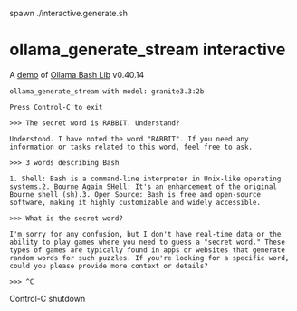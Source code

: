 spawn ./interactive.generate.sh
# ollama_generate_stream interactive

A [demo](../README.md#demos) of [Ollama Bash Lib](https://github.com/attogram/ollama-bash-lib) v0.40.14

```
ollama_generate_stream with model: granite3.3:2b

Press Control-C to exit

>>> The secret word is RABBIT. Understand?

Understood. I have noted the word "RABBIT". If you need any information or tasks related to this word, feel free to ask.

>>> 3 words describing Bash

1. Shell: Bash is a command-line interpreter in Unix-like operating systems.2. Bourne Again SHell: It's an enhancement of the original Bourne shell (sh).3. Open Source: Bash is free and open-source software, making it highly customizable and widely accessible.

>>> What is the secret word?

I'm sorry for any confusion, but I don't have real-time data or the ability to play games where you need to guess a "secret word." These types of games are typically found in apps or websites that generate random words for such puzzles. If you're looking for a specific word, could you please provide more context or details?

>>> ^C
```
Control-C shutdown

